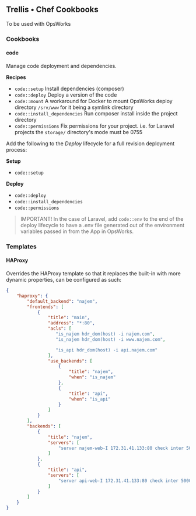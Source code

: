 ## Trellis • Chef Cookbooks
To be used with OpsWorks

### Cookbooks

#### code
Manage code deployment and dependencies.

**Recipes**

- `code::setup` Install dependencies (composer)
- `code::deploy` Deploy a version of the code
- `code::mount` A workaround for Docker to mount OpsWorks deploy directory `/srv/www` for it being a symlink directory
- `code::install_dependencies` Run composer install inside the project directory
- `code::permissions` Fix permissions for your project. i.e. for Laravel projects the `storage/` directory's mode must be 0755

Add the following to the *Deploy* lifecycle for a full revision deployment process:

**Setup**
- `code::setup`

**Deploy**
- `code::deploy`
- `code::install_dependencies`
- `code::permissions`

> IMPORTANT!
In the case of Laravel, add `code::env` to the end of the deploy lifecycle to have
a .env file generated out of the environment variables passed in from the App in OpsWorks.

### Templates

#### HAProxy
Overrides the HAProxy template so that it replaces the built-in with more dynamic properties, can be configured as such:

```json
{
    "haproxy": {
        "default_backend": "najem",
        "frontends": [
            {
                "title": "main",
                "address": "*:80",
                "acls": [
                   "is_najem hdr_dom(host) -i najem.com",
                   "is_najem hdr_dom(host) -i www.najem.com",

                   "is_api hdr_dom(host) -i api.najem.com"
                ],
                "use_backends": [
                    {
                        "title": "najem",
                        "when": "is_najem"
                    },
                    {
                        "title": "api",
                        "when": "is_api"
                    }
                ]
            }
        ],
        "backends": [
            {
                "title": "najem",
                "servers": [
                    "server najem-web-I 172.31.41.133:80 check inter 5000 fastinter 1000 fall 1 weight 1"
                ]
            },
            {
                "title": "api",
                "servers": [
                    "server api-web-I 172.31.41.133:80 check inter 5000 fastinter 1000 fall 1 weight 1"
                ]
            }
        ]
    }
}
```
